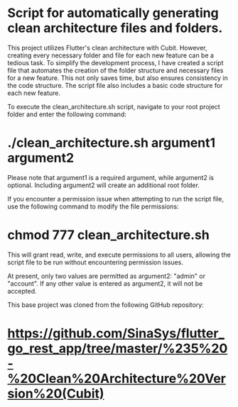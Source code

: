 # Script for automatically generating clean architecture files and folders.

This project utilizes Flutter's clean architecture with Cubit. However, creating every necessary folder and file for each new feature can be a tedious task. To simplify the development process, I have created a script file that automates the creation of the folder structure and necessary files for a new feature. This not only saves time, but also ensures consistency in the code structure. The script file also includes a basic code structure for each new feature.

To execute the clean_architecture.sh script, navigate to your root project folder and enter the following command:

# ./clean_architecture.sh argument1 argument2

Please note that argument1 is a required argument, while argument2 is optional. Including argument2 will create an additional root folder.

If you encounter a permission issue when attempting to run the script file, use the following command to modify the file permissions:

# chmod 777 clean_architecture.sh

This will grant read, write, and execute permissions to all users, allowing the script file to be run without encountering permission issues.

At present, only two values are permitted as argument2: "admin" or "account". If any other value is entered as argument2, it will not be accepted.

This base project was cloned from the following GitHub repository: 
# https://github.com/SinaSys/flutter_go_rest_app/tree/master/%235%20-%20Clean%20Architecture%20Version%20(Cubit)



